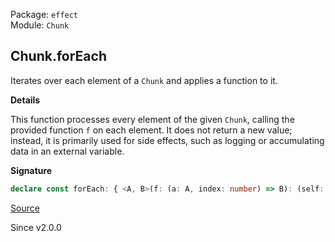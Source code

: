 Package: `effect`<br />
Module: `Chunk`<br />

## Chunk.forEach

Iterates over each element of a `Chunk` and applies a function to it.

**Details**

This function processes every element of the given `Chunk`, calling the
provided function `f` on each element. It does not return a new value;
instead, it is primarily used for side effects, such as logging or
accumulating data in an external variable.

**Signature**

```ts
declare const forEach: { <A, B>(f: (a: A, index: number) => B): (self: Chunk<A>) => void; <A, B>(self: Chunk<A>, f: (a: A, index: number) => B): void; }
```

[Source](https://github.com/Effect-TS/effect/tree/main/packages/effect/src/Chunk.ts#L756)

Since v2.0.0